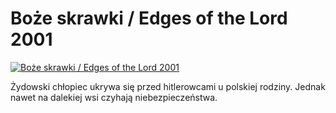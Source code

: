 Boże skrawki / Edges of the Lord 2001 
=============
[![Boże skrawki / Edges of the Lord 2001 ](http://vidos.pl/images/player.gif)](http://vidos.pl/boze-skrawki-edges-of-the-lord-2001)

 Żydowski chłopiec ukrywa się przed hitlerowcami u polskiej rodziny. Jednak nawet na dalekiej wsi czyhają niebezpieczeństwa.
